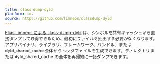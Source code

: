 ```yaml
---
title: class-dump-dyld
platform: ios
source: https://github.com/limneos/classdump-dyld
---
```


[Elias Limneos による class-dump-dyld](https://github.com/limneos/classdump-dyld/ "class-dump-dyld") は、シンボルを共有キャッシュから直接ダンプして取得できるため、最初にファイルを抽出する必要がなくなります。アプリバイナリ、ライブラリ、フレームワーク、バンドル、または dyld_shared_cache 全体からヘッダファイルを生成できます。ディレクトリまたは dyld_shared_cache の全体を再帰的に一括ダンプできます。
